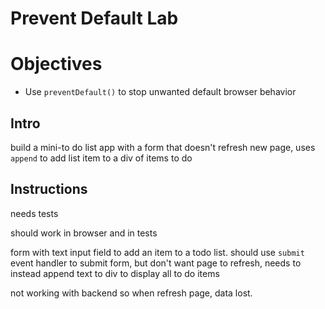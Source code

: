 # Prevent Default Lab

# Objectives
+ Use `preventDefault()` to stop unwanted default browser behavior

## Intro

build a mini-to do list app with a form that doesn't refresh new page, uses `append` to add list item to a div of items to do

## Instructions

needs tests

should work in browser and in tests

form with text input field to add an item to a todo list. should use `submit` event handler to submit form, but don't want page to refresh, needs to instead append text to div to display all to do items

not working with backend so when refresh page, data lost. 